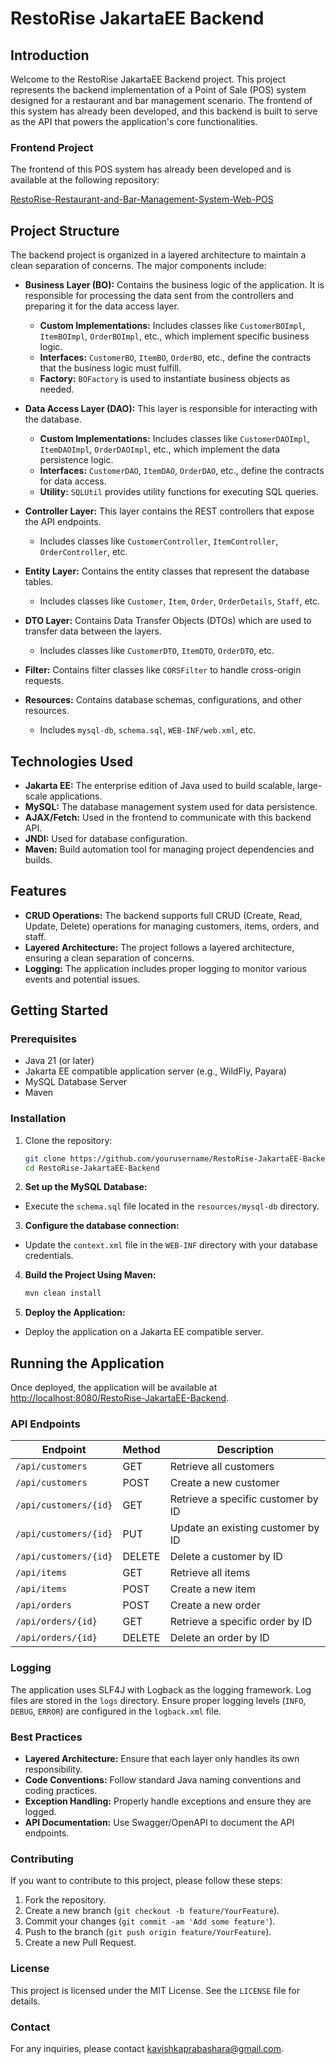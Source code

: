 # RestoRise JakartaEE Backend

## Introduction
Welcome to the RestoRise JakartaEE Backend project. This project represents the backend implementation of a Point of Sale (POS) system designed for a restaurant and bar management scenario. The frontend of this system has already been developed, and this backend is built to serve as the API that powers the application's core functionalities.
### Frontend Project

The frontend of this POS system has already been developed and is available at the following repository:

[RestoRise-Restaurant-and-Bar-Management-System-Web-POS](https://github.com/Kavishka-Prabashara/RestoRise-Restaurant-and-Bar-Management-System-Web-POS.git)


## Project Structure

The backend project is organized in a layered architecture to maintain a clean separation of concerns. The major components include:

- **Business Layer (BO):** Contains the business logic of the application. It is responsible for processing the data sent from the controllers and preparing it for the data access layer.
  - **Custom Implementations:** Includes classes like `CustomerBOImpl`, `ItemBOImpl`, `OrderBOImpl`, etc., which implement specific business logic.
  - **Interfaces:** `CustomerBO`, `ItemBO`, `OrderBO`, etc., define the contracts that the business logic must fulfill.
  - **Factory:** `BOFactory` is used to instantiate business objects as needed.

- **Data Access Layer (DAO):** This layer is responsible for interacting with the database.
  - **Custom Implementations:** Includes classes like `CustomerDAOImpl`, `ItemDAOImpl`, `OrderDAOImpl`, etc., which implement the data persistence logic.
  - **Interfaces:** `CustomerDAO`, `ItemDAO`, `OrderDAO`, etc., define the contracts for data access.
  - **Utility:** `SQLUtil` provides utility functions for executing SQL queries.

- **Controller Layer:** This layer contains the REST controllers that expose the API endpoints.
  - Includes classes like `CustomerController`, `ItemController`, `OrderController`, etc.

- **Entity Layer:** Contains the entity classes that represent the database tables.
  - Includes classes like `Customer`, `Item`, `Order`, `OrderDetails`, `Staff`, etc.

- **DTO Layer:** Contains Data Transfer Objects (DTOs) which are used to transfer data between the layers.
  - Includes classes like `CustomerDTO`, `ItemDTO`, `OrderDTO`, etc.

- **Filter:** Contains filter classes like `CORSFilter` to handle cross-origin requests.

- **Resources:** Contains database schemas, configurations, and other resources.
  - Includes `mysql-db`, `schema.sql`, `WEB-INF/web.xml`, etc.

## Technologies Used

- **Jakarta EE:** The enterprise edition of Java used to build scalable, large-scale applications.
- **MySQL:** The database management system used for data persistence.
- **AJAX/Fetch:** Used in the frontend to communicate with this backend API.
- **JNDI:** Used for database configuration.
- **Maven:** Build automation tool for managing project dependencies and builds.

## Features

- **CRUD Operations:** The backend supports full CRUD (Create, Read, Update, Delete) operations for managing customers, items, orders, and staff.
- **Layered Architecture:** The project follows a layered architecture, ensuring a clean separation of concerns.
- **Logging:** The application includes proper logging to monitor various events and potential issues.

## Getting Started

### Prerequisites

- Java 21 (or later)
- Jakarta EE compatible application server (e.g., WildFly, Payara)
- MySQL Database Server
- Maven

### Installation

1. Clone the repository:
    ```bash
    git clone https://github.com/yourusername/RestoRise-JakartaEE-Backend.git
    cd RestoRise-JakartaEE-Backend
    ```

2. **Set up the MySQL Database:**
  - Execute the `schema.sql` file located in the `resources/mysql-db` directory.

3. **Configure the database connection:**
  - Update the `context.xml` file in the `WEB-INF` directory with your database credentials.

4. **Build the Project Using Maven:**
    ```bash
    mvn clean install
    ```

5. **Deploy the Application:**
  - Deploy the application on a Jakarta EE compatible server.

## Running the Application

Once deployed, the application will be available at [http://localhost:8080/RestoRise-JakartaEE-Backend](http://localhost:8080/RestoRise-JakartaEE-Backend).

### API Endpoints

| Endpoint                     | Method | Description                          |
|------------------------------|--------|--------------------------------------|
| `/api/customers`              | GET    | Retrieve all customers               |
| `/api/customers`              | POST   | Create a new customer                |
| `/api/customers/{id}`         | GET    | Retrieve a specific customer by ID   |
| `/api/customers/{id}`         | PUT    | Update an existing customer by ID    |
| `/api/customers/{id}`         | DELETE | Delete a customer by ID              |
| `/api/items`                  | GET    | Retrieve all items                   |
| `/api/items`                  | POST   | Create a new item                    |
| `/api/orders`                 | POST   | Create a new order                   |
| `/api/orders/{id}`            | GET    | Retrieve a specific order by ID      |
| `/api/orders/{id}`            | DELETE | Delete an order by ID                |

### Logging
The application uses SLF4J with Logback as the logging framework. Log files are stored in the `logs` directory. Ensure proper logging levels (`INFO`, `DEBUG`, `ERROR`) are configured in the `logback.xml` file.

### Best Practices

- **Layered Architecture:** Ensure that each layer only handles its own responsibility.
- **Code Conventions:** Follow standard Java naming conventions and coding practices.
- **Exception Handling:** Properly handle exceptions and ensure they are logged.
- **API Documentation:** Use Swagger/OpenAPI to document the API endpoints.

### Contributing

If you want to contribute to this project, please follow these steps:

1. Fork the repository.
2. Create a new branch (`git checkout -b feature/YourFeature`).
3. Commit your changes (`git commit -am 'Add some feature'`).
4. Push to the branch (`git push origin feature/YourFeature`).
5. Create a new Pull Request.

### License

This project is licensed under the MIT License. See the `LICENSE` file for details.

### Contact

For any inquiries, please contact [kavishkaprabashara@gmail.com](mailto:kavishkaprabashara@gmail.com).
